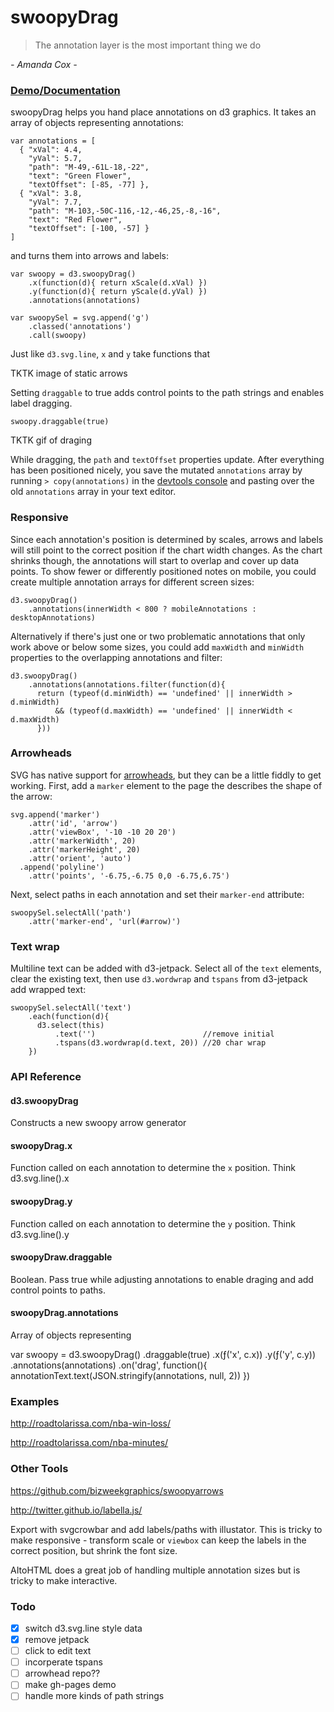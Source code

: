 # swoopyDrag

> The annotation layer is the most important thing we do

*- Amanda Cox -*

### [Demo/Documentation](http://1wheel.github.io/swoopy-drag/)

swoopyDrag helps you hand place annotations on d3 graphics. It takes an array of objects representing annotations:

    var annotations = [
      { "xVal": 4.4,
        "yVal": 5.7,
        "path": "M-49,-61L-18,-22",
        "text": "Green Flower",
        "textOffset": [-85, -77] },
      { "xVal": 3.8,
        "yVal": 7.7,
        "path": "M-103,-50C-116,-12,-46,25,-8,-16",
        "text": "Red Flower",
        "textOffset": [-100, -57] }
    ]

and turns them into arrows and labels:

    var swoopy = d3.swoopyDrag()
        .x(function(d){ return xScale(d.xVal) })
        .y(function(d){ return yScale(d.yVal) })
        .annotations(annotations)
        
    var swoopySel = svg.append('g')
        .classed('annotations')
        .call(swoopy)

Just like `d3.svg.line`, `x` and `y` take functions that 

TKTK image of static arrows

Setting `draggable` to true adds control points to the path strings and enables label dragging.

    swoopy.draggable(true)

TKTK gif of draging

While dragging, the `path` and `textOffset` properties update. After everything has been positioned nicely, you save the mutated `annotations` array by running `> copy(annotations)` in the [devtools console](https://developer.chrome.com/devtools/docs/console) and pasting over the old `annotations` array in your text editor. 

### Responsive

Since each annotation's position is determined by scales, arrows and labels will still point to the correct position if the chart width changes. As the chart shrinks though, the annotations will start to overlap and cover up data points. To show fewer or differently positioned notes on mobile, you could create multiple annotation arrays for different screen sizes: 

    d3.swoopyDrag()
        .annotations(innerWidth < 800 ? mobileAnnotations : desktopAnnotations)

Alternatively if there's just one or two problematic annotations that only work above or below some sizes, you could add `maxWidth` and `minWidth` properties to the overlapping annotations and filter: 

    d3.swoopyDrag()
        .annotations(annotations.filter(function(d){
          return (typeof(d.minWidth) == 'undefined' || innerWidth > d.minWidth)
              && (typeof(d.maxWidth) == 'undefined' || innerWidth < d.maxWidth)
          }))

### Arrowheads

SVG has native support for [arrowheads](https://developer.mozilla.org/en-US/docs/Web/SVG/Element/marker), but they can be a little fiddly to get working. First, add a `marker` element to the page the describes the shape of the arrow:

    svg.append('marker')
        .attr('id', 'arrow')
        .attr('viewBox', '-10 -10 20 20')
        .attr('markerWidth', 20)
        .attr('markerHeight', 20)
        .attr('orient', 'auto')
      .append('polyline')
        .attr('points', '-6.75,-6.75 0,0 -6.75,6.75')

Next, select paths in each annotation and set their `marker-end` attribute:

    swoopySel.selectAll('path')
        .attr('marker-end', 'url(#arrow)')

### Text wrap

Multiline text can be added with d3-jetpack. Select all of the `text` elements, clear the existing text, then use `d3.wordwrap` and `tspans` from d3-jetpack add wrapped text:

    swoopySel.selectAll('text')
        .each(function(d){
          d3.select(this)
              .text('')                        //remove initial
              .tspans(d3.wordwrap(d.text, 20)) //20 char wrap
        })  

### API Reference

#### d3.swoopyDrag

Constructs a new swoopy arrow generator

#### swoopyDrag.x

Function called on each annotation to determine the `x` position. Think d3.svg.line().x

#### swoopyDrag.y

Function called on each annotation to determine the `y` position. Think d3.svg.line().y

#### swoopyDraw.draggable

Boolean. Pass true while adjusting annotations to enable draging and add control points to paths.

#### swoopyDrag.annotations

Array of objects representing  

var swoopy = d3.swoopyDrag()
    .draggable(true)
    .x(ƒ('x', c.x))
    .y(ƒ('y', c.y))
    .annotations(annotations)
    .on('drag', function(){
      annotationText.text(JSON.stringify(annotations, null, 2))
    })


### Examples

http://roadtolarissa.com/nba-win-loss/

http://roadtolarissa.com/nba-minutes/

### Other Tools

https://github.com/bizweekgraphics/swoopyarrows

http://twitter.github.io/labella.js/

Export with svgcrowbar and add labels/paths with illustator. This is tricky to make responsive - transform scale or `viewbox` can keep the labels in the correct position, but shrink the font size. 

AItoHTML does a great job of handling multiple annotation sizes but is tricky to make interactive.

### Todo
- [x] switch d3.svg.line style data
- [x] remove jetpack
- [ ] click to edit text
- [ ] incorperate tspans
- [ ] arrowhead repo??
- [ ] make gh-pages demo
- [ ] handle more kinds of path strings
